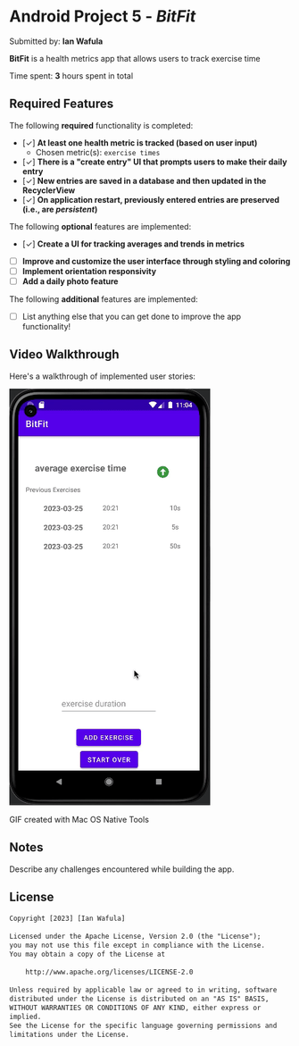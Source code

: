 # Android Project 5 - *BitFit*

Submitted by: **Ian Wafula**

**BitFit** is a health metrics app that allows users to track exercise time

Time spent: **3** hours spent in total

## Required Features

The following **required** functionality is completed:

- [✓] **At least one health metric is tracked (based on user input)**
  - Chosen metric(s): `exercise times`
- [✓] **There is a "create entry" UI that prompts users to make their daily entry**
- [✓] **New entries are saved in a database and then updated in the RecyclerView**
- [✓] **On application restart, previously entered entries are preserved (i.e., are *persistent*)**
 
The following **optional** features are implemented:

- [✓] **Create a UI for tracking averages and trends in metrics**
- [ ] **Improve and customize the user interface through styling and coloring**
- [ ] **Implement orientation responsivity**
- [ ] **Add a daily photo feature**

The following **additional** features are implemented:

- [ ] List anything else that you can get done to improve the app functionality!

## Video Walkthrough

Here's a walkthrough of implemented user stories:

<img src='bitfit.gif' title='Video Walkthrough' width='' alt='Video Walkthrough' />

<!-- Replace this with whatever GIF tool you used! -->
GIF created with Mac OS Native Tools  
<!-- Recommended tools:
[Kap](https://getkap.co/) for macOS
[ScreenToGif](https://www.screentogif.com/) for Windows
[peek](https://github.com/phw/peek) for Linux. -->

## Notes

Describe any challenges encountered while building the app.

## License

    Copyright [2023] [Ian Wafula]

    Licensed under the Apache License, Version 2.0 (the "License");
    you may not use this file except in compliance with the License.
    You may obtain a copy of the License at

        http://www.apache.org/licenses/LICENSE-2.0

    Unless required by applicable law or agreed to in writing, software
    distributed under the License is distributed on an "AS IS" BASIS,
    WITHOUT WARRANTIES OR CONDITIONS OF ANY KIND, either express or implied.
    See the License for the specific language governing permissions and
    limitations under the License.
